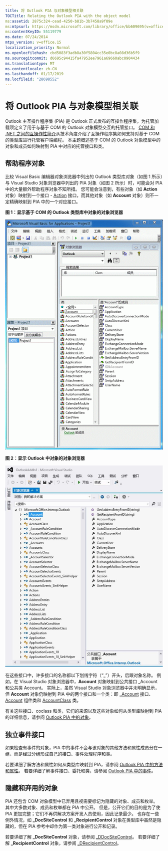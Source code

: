 ```yaml
---
title: 将 Outlook PIA 与对象模型相关联
TOCTitle: Relating the Outlook PIA with the object model
ms:assetid: 2875c324-cead-4250-b81b-3b7458a9f09e
ms:mtpsurl: https://msdn.microsoft.com/library/office/bb609695(v=office.15)
ms:contentKeyID: 55119779
ms.date: 07/24/2014
mtps_version: v=office.15
localization_priority: Normal
ms.openlocfilehash: cbd5083f3adb8a30f5804cc35e0bc8a08d36b5f9
ms.sourcegitcommit: d6695c94415fa47952ee7961a69660abc0904434
ms.translationtype: MT
ms.contentlocale: zh-CN
ms.lasthandoff: 01/17/2019
ms.locfileid: "28698552"
---
```

# <a name="relating-the-outlook-pia-with-the-object-model"></a>将 Outlook PIA 与对象模型相关联

Outlook 主互操作程序集 (PIA) 是 Outlook 正式发布的互操作程序集，为托管加载项定义了用于与基于 COM 的 Outlook 对象模型交互的托管接口。 [COM 和 .NET 之间的互操作性简介](introduction-to-interoperability-between-com-and-net.md)从技术角度介绍了互操作程序集如何支持对基于 COM 的类型库进行托管客户端编程。 本主题概述基于 COM 的 Outlook 对象模型中的对象和成员如何映射到 PIA 中对应的托管接口和类。

## <a name="helper-objects"></a>帮助程序对象

比较 Visual Basic 编辑器对象浏览器中列出的 Outlook 类型库对象（如图 1 所示）与 Visual Studio 对象浏览器中列出的 PIA 对象（如图 2 所示）时，可能会对 PIA 中的大量额外帮助程序对象不知所措。 您可能会注意到，有些对象（如 **Action** 对象）映射到一个接口 - [Action](https://msdn.microsoft.com/library/bb646971\(v=office.15\)) 接口，而其他对象（如 **Account** 对象）则不一定精确映射到 PIA 中的一个对应接口。

**图 1：显示基于 COM 的 Outlook 类型库中对象的对象浏览器**

![显示基于 COM 的 Outlook 类型库中对象的对象浏览器](media/pia-vba-project.gif)

**图 2：显示 Outlook 中对象的对象浏览器**

![显示 Outlook 中对象的对象浏览器](media/pia-object-browser.jpg)

在这些接口中，许多接口的名称都以下划线字符（“\_”）开头，后跟对象名称。 例如，在 Visual Studio 对象浏览器中，**Account** 对象映射到公共接口 \_Account 和公共类 Account。 实际上，虽然 Visual Studio 对象浏览器中并未明确显示，但 **Account** 对象仍映射到 PIA 中的两个接口和一个类：即 [\_Account](https://msdn.microsoft.com/library/bb609471\(v=office.15\)) 接口、[Account](https://msdn.microsoft.com/library/bb645103\(v=office.15\)) 组件类和 [AccountClass](https://msdn.microsoft.com/library/bb645768\(v=office.15\)) 类。 

有关这些接口、coclass 和类，它们的来源以及这些对象如何从类型库映射到 PIA 的详细信息，请参阅 [Outlook PIA 中的对象](objects-in-the-outlook-pia.md)。

## <a name="separate-event-interfaces"></a>独立事件接口

如果检查有事件的对象，PIA 中的事件不会与该对象的其他方法和属性成员分在一组，而是经过分组形成自己的接口、事件处理程序和类。 

若要详细了解方法和属性如何从类型库映射到 PIA，请参阅 [Outlook PIA 中的方法和属性](methods-and-properties-in-the-outlook-pia.md)。 若要详细了解事件接口、委托和类，请参阅 [Outlook PIA 中的事件](events-in-the-outlook-pia.md)。

## <a name="hidden-and-deprecated-objects"></a>隐藏和弃用的对象

PIA 还包含 COM 对象模型中已弃用且视需要标记为隐藏的对象、成员和枚举。 其中大多数对象、成员和枚举都在 PIA 中公开。 但是，公开它们的目的是为了使 PIA 更加完整；它们不再供解决方案开发人员使用，因此记录最少。 也存在一些例外情况，如 **\_DocSiteControl** 和 **\_RecipientControl** 对象在类型库中虽然是隐藏的，但在 PIA 参考中却作为第一类对象进行公开和记录。 

若要详细了解 **\_DocSiteControl** 对象，请参阅 [\_DDocSiteControl](https://msdn.microsoft.com/library/bb609520\(v=office.15\))。 若要详细了解 **\_RecipientControl** 对象，请参阅 [\_DRecipientControl](https://msdn.microsoft.com/library/bb609501\(v=office.15\))。



